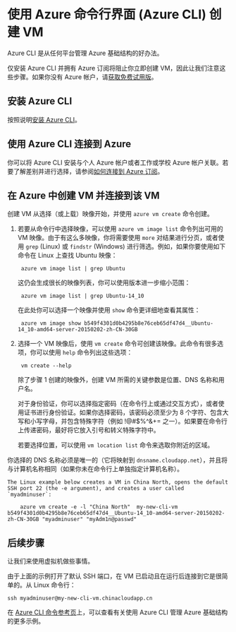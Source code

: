 <properties
   pageTitle="如何使用 Azure CLI 创建 Azure 虚拟机 | Microsoft Azure"
   description="本主题介绍如何在任何平台上安装 Azure CLI、如何使用它连接到你的 Azure 帐户，以及如何从 Azure CLI 创建 VM。"
   services="virtual-machines"
   documentationCenter="virtual-machines"
   authors="dlepow"
   manager="timlt"
   editor="tysonn"/>

<tags
   ms.service="virtual-machines"
   ms.date="06/09/2015"
   wacn.date=""/>

# 使用 Azure 命令行界面 (Azure CLI) 创建 VM
Azure CLI 是从任何平台管理 Azure 基础结构的好办法。

仅安装 Azure CLI 并拥有 Azure 订阅将阻止你立即创建 VM，因此让我们注意这些步骤。如果你没有 Azure 帐户，请[获取免费试用版](http://azure.microsoft.com/pricing/free-trial/)。

## 安装 Azure CLI

按照说明[安装 Azure CLI](/documentation/articles/xplat-cli/#install)。

## 使用 Azure CLI 连接到 Azure

你可以将 Azure CLI 安装与个人 Azure 帐户或者工作或学校 Azure 帐户关联。若要了解差别并进行选择，请参阅[如何连接到 Azure 订阅](/documentation/articles/xplat-cli/#configure)。

## 在 Azure 中创建 VM 并连接到该 VM

创建 VM 从选择（或上载）映像开始，并使用 `azure vm create` 命令创建。

1. 若要从命令行中选择映像，可以使用 `azure vm image list` 命令列出可用的 VM 映像。由于有这么多映像，你将需要使用 `more` 对结果进行分页，或者使用 `grep` (Linux) 或 `findstr` (Windows) 进行筛选。例如，如果你要使用如下命令在 Linux 上查找 Ubuntu 映像：

        azure vm image list | grep Ubuntu

    这仍会生成很长的映像列表，你可以使用版本进一步缩小范围：

        azure vm image list | grep Ubuntu-14_10

    在此处你可以选择一个映像并使用 `show` 命令更详细地查看其属性：

        azure vm image show b549f4301d0b4295b8e76ceb65df47d4__Ubuntu-14_10-amd64-server-20150202-zh-CN-30GB

2. 选择一个 VM 映像后，使用 `vm create` 命令可创建该映像。此命令有很多选项，你可以使用 `help` 命令列出这些选项：

        vm create --help

    除了步骤 1 创建的映像外，创建 VM 所需的关键参数是位置、DNS 名称和用户名。

    对于身份验证，你可以选择指定密码（在命令行上或通过交互方式），或者使用证书进行身份验证。如果你选择密码，该密码必须至少为 8 个字符、包含大写和小写字母，并包含特殊字符（例如 !@#$%^&+= 之一）。如果要在命令行上传递密码，最好将它放入引号和转义特殊字符中。

    若要选择位置，可以使用 `vm location list` 命令来选取你附近的区域。

  你选择的 DNS 名称必须是唯一的（它将映射到 `dnsname.cloudapp.net`），并且将与计算机名称相同（如果你未在命令行上单独指定计算机名称）。

    The Linux example below creates a VM in China North, opens the default SSH port 22 (the -e argument), and creates a user called `myadminuser`:

        azure vm create -e -l "China North"  my-new-cli-vm b549f4301d0b4295b8e76ceb65df47d4__Ubuntu-14_10-amd64-server-20150202-zh-CN-30GB "myadminuser" "myAdm1n@passwd"

## 后续步骤

让我们来使用虚拟机做些事情。

由于上面的示例打开了默认 SSH 端口，在 VM 已启动且在运行后连接到它是很简单的。从 Linux 命令行：

    ssh myadminuser@my-new-cli-vm.chinacloudapp.cn

在 [Azure CLI 命令参考页](/documentation/articles/virtual-machines-command-line-tools/)上，可以查看有关使用 Azure CLI 管理 Azure 基础结构的更多示例。

<!--Image references-->
[5]: ./media/markdown-template-for-new-articles/octocats.png

<!---HONumber=70-->